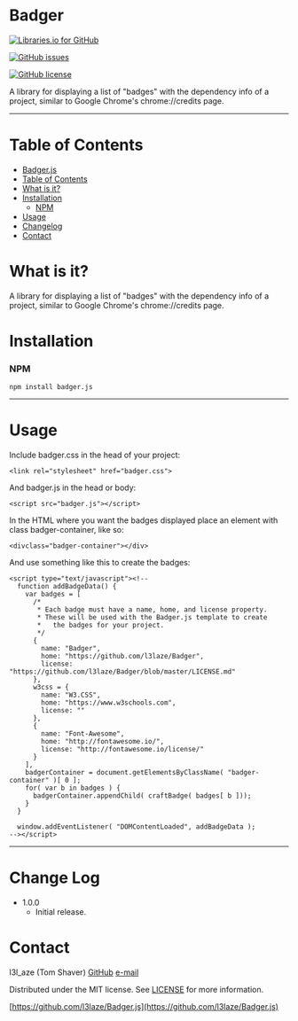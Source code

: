 Badger
======

  [![Libraries.io for GitHub](https://img.shields.io/librariesio/github/l3laze/Badger.js.svg)]()

  [![GitHub issues](https://img.shields.io/github/issues/l3laze/Badger.js.svg)](https://github.com/l3laze/Badger.js/issues)

  [![GitHub license](https://img.shields.io/badge/license-MIT-blue.svg)](https://raw.githubusercontent.com/l3laze/Badger.js/master/LICENSE.md)

  A library for displaying a list of "badges"
  with the dependency info of a project, similar
  to Google Chrome's chrome://credits page.

  ----

  Table of Contents
  =================


  * [Badger.js](#badger)
  * [Table of Contents](#table-of-contents)
  * [What is it?](#what-is-it)
  * [Installation](#installation)
    * [NPM](#npm)
  * [Usage](#usage)
  * [Changelog](#change-log)
  * [Contact](#contact)


  What is it?
  ==========

  A library for displaying a list of "badges"
  with the dependency info of a project, similar
  to Google Chrome's chrome://credits page.

  Installation
  ============

  ### NPM

    npm install badger.js

  ----

  Usage
  =====

  Include badger.css in the head of your project:

    <link rel="stylesheet" href="badger.css">


  And badger.js in the head or body:

    <script src="badger.js"></script>


  In the HTML where you want the badges displayed place an element with class badger-container, like so:

    <divclass="badger-container"></div>

  And use something like this to create the badges:

    <script type="text/javascript"><!--
      function addBadgeData() {
        var badges = [
          /*
           * Each badge must have a name, home, and license property.
           * These will be used with the Badger.js template to create
           *   the badges for your project.
           */
          {
            name: "Badger",
            home: "https://github.com/l3laze/Badger",
            license: "https://github.com/l3laze/Badger/blob/master/LICENSE.md"
          },
          w3css = {
            name: "W3.CSS",
            home: "https://www.w3schools.com",
            license: ""
          },
          {
            name: "Font-Awesome",
            home: "http://fontawesome.io/",
            license: "http://fontawesome.io/license/"
          }
        ],
        badgerContainer = document.getElementsByClassName( "badger-container" )[ 0 ];
        for( var b in badges ) {
          badgerContainer.appendChild( craftBadge( badges[ b ]));
        }
      }

      window.addEventListener( "DOMContentLoaded", addBadgeData );
    --></script>

  ----

  Change Log
  ==========

  * 1.0.0
    * Initial release.

  Contact
  =======

  l3l_aze (Tom Shaver)
  [GitHub]([https://github.com/l3laze/) [e-mail](mailto:l3l_aze@yahoo.com)

  Distributed under the MIT license. See [LICENSE](https://github.com/l3laze/Badger.js/blob/master/LICENSE.md) for more information.

  [https://github.com/l3laze/Badger.js](https://github.com/l3laze/Badger.js)
